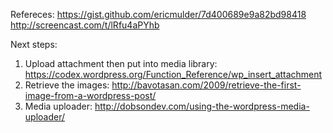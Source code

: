 Refereces:
https://gist.github.com/ericmulder/7d400689e9a82bd98418
http://screencast.com/t/lRfu4aPYhb

Next steps:
1. Upload attachment then put into media library:
https://codex.wordpress.org/Function_Reference/wp_insert_attachment
2. Retrieve the images:
http://bavotasan.com/2009/retrieve-the-first-image-from-a-wordpress-post/
3. Media uploader:
http://dobsondev.com/using-the-wordpress-media-uploader/